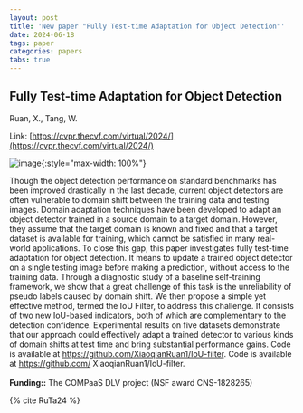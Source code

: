 ```yaml
---
layout: post
title: 'New paper "Fully Test-time Adaptation for Object Detection"'
date: 2024-06-18
tags: paper
categories: papers
tabs: true
---
```


## Fully Test-time Adaptation for Object Detection
Ruan, X., Tang, W.

Link: [https://cvpr.thecvf.com/virtual/2024/](https://cvpr.thecvf.com/virtual/2024/)


![image](https://www.evl.uic.edu/output/originals/objectdetection.png-srcw.jpg){:style="max-width: 100%"}

Though the object detection performance on standard benchmarks has been improved drastically in the last decade, current object detectors are often vulnerable to domain shift between the training data and testing images. Domain adaptation techniques have been developed to adapt an object detector trained in a source domain to a target domain. However, they assume that the target domain is known and fixed and that a target dataset is available for training, which cannot be satisfied in many real-world applications. To close this gap, this paper investigates fully test-time adaptation for object detection. It means to update a trained object detector on a single testing image before making a prediction, without access to the training data. Through a diagnostic study of a baseline self-training framework, we show that a great challenge of this task is the unreliability of pseudo labels caused by domain shift. We then propose a simple yet effective method, termed the IoU Filter, to address this challenge. It consists of two new IoU-based indicators, both of which are complementary to the detection confidence. Experimental results on five datasets demonstrate that our approach could effectively adapt a trained detector to various kinds of domain shifts at test time and bring substantial performance gains. Code is available at https://github.com/XiaoqianRuan1/IoU-filter. Code is available at https://github.com/ XiaoqianRuan1/IoU-filter.<br><br>
<strong>Funding::</strong> The COMPaaS DLV project (NSF award CNS-1828265)

{% cite RuTa24 %}
